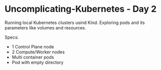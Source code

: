 # Uncomplicating-Kubernetes - Day 2
Running local Kubernetes clusters usind Kind. Exploring pods and its parameters like volumes and resources.

Specs:
* 1 Control Plane node
* 2 Compute/Worker nodes
* Multi container pods
* Pod with empty directory
